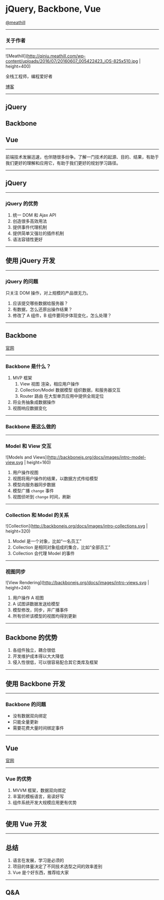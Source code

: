 # jQuery, Backbone, Vue

[@meathill](//weibo.com/meathill/)

--------

### 关于作者

--------

![Meathill](http://qiniu.meathill.com/wp-content/uploads/2016/07/20160607_005422423_iOS-825x510.jpg | height=400)

全栈工程师，编程爱好者

[博客](http://blog.meathill.com/)

--------

## jQuery
## Backbone
## Vue

--------

前端技术发展迅速，也伴随很多纷争。了解一门技术的起源、目的、结果，有助于我们更好的理解和应用它，有助于我们更好的规划学习路径。

--------

## jQuery

--------

### jQuery 的优势

1. 统一 DOM 和 Ajax API
2. 创造很多高效用法
3. 提供事件代理机制
4. 提供简单又强壮的插件机制
5. 语法容错性更好

--------

## 使用 jQuery 开发

--------

### jQuery 的问题

只关注 DOM 操作，对上规模的产品很无力。

1. 应该提交哪些数据给服务器？
2. 有数据，怎么还原出操作结果？
3. 修改了 A 组件，B 组件要同步体现变化，怎么处理？

--------

## Backbone

[官网](http://backbonejs.org/)

--------

### Backbone 是什么？

1. MVP 框架
    1. View 视图 渲染，相应用户操作
    2. Collection/Model 数据模型 组织数据，和服务器交互
    3. Router 路由 在大型单页应用中提供全局定位
2. 将业务抽象成数据操作
3. 视图响应数据变化

--------

### Backbone 是这么做的

--------

### Model 和 View 交互

![Models and Views](http://backbonejs.org/docs/images/intro-model-view.svg | height=160)

1. 用户操作视图
2. 视图将用户操作的结果，以数据方式传给模型
3. 模型向服务器同步数据
4. 模型广播 `change` 事件
5. 视图侦听到 `change` 时间，刷新

--------

### Collection 和 Model 的关系

![Collection](http://backbonejs.org/docs/images/intro-collections.svg | height=320)

1. Model 是一个对象，比如“一名员工”
2. Collection 是相同对象组成的集合，比如“全部员工”
3. Collection 会代理 Model 的事件

--------

### 视图同步

![View Rendering](http://backbonejs.org/docs/images/intro-views.svg | height=240)

1. 用户操作 A 视图
2. A 试图讲数据发送给模型
3. 模型修改，同步，并广播事件
4. 所有侦听该模型的视图均得到更新

--------

## Backbone 的优势

1. 各组件独立，耦合很低
2. 开发维护成本得以大大降低
3. 侵入性很低，可以很容易配合其它类库及框架

--------

## 使用 Backbone 开发

--------

### Backbone 的问题

* 没有数据双向绑定
* 只能全量更新
* 需要花费大量时间绑定事件

--------

## Vue

[官网](//cn.vuejs.org/)

--------

### Vue 的优势

1. MVVM 框架，数据双向绑定
2. 丰富的模板语言，易读好写
3. 组件系统开发大规模应用更有优势

--------

## 使用 Vue 开发

--------

## 总结

1. 语言在发展，学习是必须的
2. 项目的体量决定了不同技术选型之间的效率差别
3. Vue 是个好东西，推荐给大家

--------

## Q&A